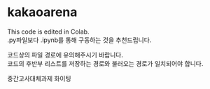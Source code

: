 # kakaoarena

This code is edited in Colab.\
.py파일보다 .ipynb를 통해 구동하는 것을 추천드립니다.

코드상의 파일 경로에 유의해주시기 바랍니다.\
코드의 후반부 리스트를 저장하는 경로와 불러오는 경로가 일치되어야 합니다.

중간고사대체과제 화이팅
